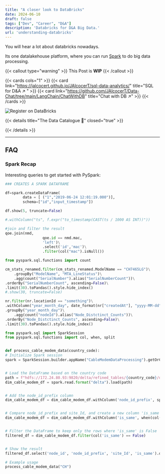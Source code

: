 ```yaml
---
title: "A closer look to DataBricks"
date: 2024-06-10
draft: false
tags: ["Dev", "Career", "D&A"]
description: 'Databricks for D&A Big Data.'
url: 'understanding-databricks'
---
```


You will hear a lot about databricks nowadays.

Its one datalakehouse platform, where you can run [Spark](https://jalcocert.github.io/JAlcocerT/guide-python-PySpark/) to do big data processing.

{{< callout type="warning" >}}
This Post is **WIP**
{{< /callout >}}


{{< cards cols="1" >}}
  {{< card link="https://jalcocert.github.io/JAlcocerT/sql-data-analytics/" title="SQL for D&A ↗ " >}}
  {{< card link="https://github.com/JAlcocerT/Data-Chat/tree/main/LangChain/ChatWithDB" title="Chat with DB ↗" >}}
{{< /cards >}}



![Register on DataBricks](/blog_img/DA/DataBricks-Registr.png)


{{< details title="The Data Catalogue 📌" closed="true" >}}


{{< /details >}}

---


## FAQ

### Spark Recap

Interesting queries to get started with PySpark:

```py
### CREATES A SPARK DATAFRAME

df=spark.createDataFrame(
        data = [ ("1","2019-06-24 12:01:19.000")],
        schema=["id","input_timestamp"])

df.show(5, truncate=False)

#.withColumn("ts", f.expr("to_timestamp(CAST(ts / 1000 AS INT))"))
```


```py
#join and filter the result
qoe.join(nmd,
                 qoe.id == nmd.mac,
                 'left')\
                 .select('id','mac')\
                 .filter(col("mac").isNull())
```


```py
from pyspark.sql.functions import count

cm_stats_renamed.filter(cm_stats_renamed.ModelName == "CH7465LG")\
    .groupBy("ModelName", "MTA_LineStatus")\
    .agg(count("SerialNumber").alias("SerialNumberCount"))\
.orderBy("SerialNumberCount", ascending=False)\
.limit(30).toPandas().style.hide_index()
#.show(30, truncate=False)
```

```py
nr.filter(nr.locationId == "something")\
.withColumn("year_month_day", date_format(nr["createdAt"], "yyyy-MM-dd"))\
.groupBy("year_month_day")\
    .agg(count("nodeId").alias("Node_Distctinct_Counts"))\
.orderBy("Node_Distctinct_Counts", ascending=False)\
.limit(30).toPandas().style.hide_index()
```

```py
from pyspark.sql import SparkSession
from pyspark.sql.functions import col, when, split


def process_cable_modem_data(country_code):
# Initialize Spark session
spark = SparkSession.builder.appName("CableModemDataProcessing").getOrCreate()


# Load the DataFrame based on the country code
path = f"hdfs://172.24.80.93:9820/delta/refined_tables/{country_code}/dimensions/dim_cable_modem/"
dim_cable_modem_df = spark.read.format("delta").load(path)


# Add the node_id_prefix column
dim_cable_modem_df = dim_cable_modem_df.withColumn('node_id_prefix', split(dim_cable_modem_df['node_id'], '\.')[0])


# Compare node_id_prefix and site_Id, and create a new column 'is_same'
dim_cable_modem_df = dim_cable_modem_df.withColumn('is_same', when(col('node_id_prefix') == col('site_Id'), True).otherwise(False))


# Filter the DataFrame to keep only the rows where 'is_same' is False
filtered_df = dim_cable_modem_df.filter(col('is_same') == False)


# Show the result
filtered_df.select('node_id', 'node_id_prefix', 'site_Id', 'is_same').distinct().show(5, truncate=False)

# Example usage
process_cable_modem_data("CH")
```